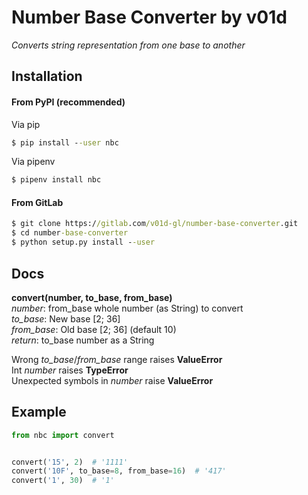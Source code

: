 # Number Base Converter by v01d

*Converts string representation from one base to another*

## Installation
#### From PyPI (recommended)
Via pip
```cmd
$ pip install --user nbc
```
Via pipenv
```cmd
$ pipenv install nbc
```
#### From GitLab
```cmd
$ git clone https://gitlab.com/v01d-gl/number-base-converter.git
$ cd number-base-converter
$ python setup.py install --user
```


## Docs

__convert(number, to_base, from_base)__  
*number*: from_base whole number (as String) to convert  
*to_base*: New base [2; 36]  
*from_base*: Old base [2; 36] (default 10)  
*return*: to_base number as a String

Wrong *to_base*/*from_base* range raises __ValueError__  
Int *number* raises __TypeError__  
Unexpected symbols in *number* raise __ValueError__


## Example
```python
from nbc import convert


convert('15', 2)  # '1111'
convert('10F', to_base=8, from_base=16)  # '417'
convert('1', 30)  # '1'
```
